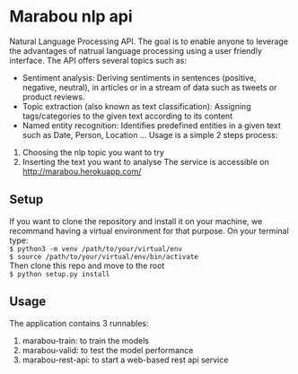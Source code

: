 # Marabou nlp api

Natural Language Processing API. The goal is to enable anyone to leverage the advantages of natrual language processing using a user friendly interface. The API offers several topics such as:
- Sentiment analysis: Deriving sentiments in sentences (positive, negative, neutral), in articles or in a stream of data such as tweets or product reviews.
- Topic extraction (also known as text classification): Assigning tags/categories to the given text according to its content
- Named entity recognition: Identifies predefined entities in a given text such as Date, Person, Location ... 
Usage is a simple 2 steps process:
1. Choosing the nlp topic you want to try
2. Inserting the text you want to analyse
The service is accessible on http://marabou.herokuapp.com/

## Setup
If you want to clone the repository and install it on your machine, we recommand having a virtual environment for that purpose. On your terminal type:  
`$ python3 -m venv /path/to/your/virtual/env`  
`$ source /path/to/your/virtual/env/bin/activate`  
Then clone this repo and move to the root  
`$ python setup.py install`  

## Usage
The application contains 3 runnables:
1. marabou-train: to train the models
2. marabou-valid: to test the model performance
3. marabou-rest-api: to start a web-based rest api service